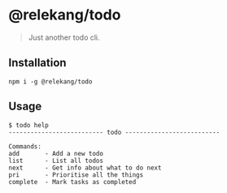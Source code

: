 # @relekang/todo

> Just another todo cli.

## Installation

```
npm i -g @relekang/todo
```

## Usage

```
$ todo help
-------------------------- todo --------------------------

Commands:
add       - Add a new todo
list      - List all todos
next      - Get info about what to do next
pri       - Prioritise all the things
complete  - Mark tasks as completed
```
